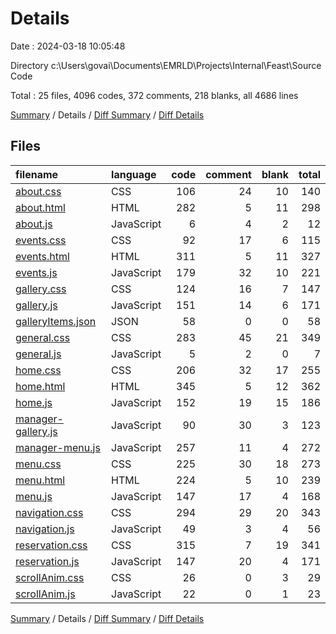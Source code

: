 # Details

Date : 2024-03-18 10:05:48

Directory c:\\Users\\govai\\Documents\\EMRLD\\Projects\\Internal\\Feast\\Source Code

Total : 25 files,  4096 codes, 372 comments, 218 blanks, all 4686 lines

[Summary](results.md) / Details / [Diff Summary](diff.md) / [Diff Details](diff-details.md)

## Files
| filename | language | code | comment | blank | total |
| :--- | :--- | ---: | ---: | ---: | ---: |
| [about.css](/about.css) | CSS | 106 | 24 | 10 | 140 |
| [about.html](/about.html) | HTML | 282 | 5 | 11 | 298 |
| [about.js](/about.js) | JavaScript | 6 | 4 | 2 | 12 |
| [events.css](/events.css) | CSS | 92 | 17 | 6 | 115 |
| [events.html](/events.html) | HTML | 311 | 5 | 11 | 327 |
| [events.js](/events.js) | JavaScript | 179 | 32 | 10 | 221 |
| [gallery.css](/gallery.css) | CSS | 124 | 16 | 7 | 147 |
| [gallery.js](/gallery.js) | JavaScript | 151 | 14 | 6 | 171 |
| [galleryItems.json](/galleryItems.json) | JSON | 58 | 0 | 0 | 58 |
| [general.css](/general.css) | CSS | 283 | 45 | 21 | 349 |
| [general.js](/general.js) | JavaScript | 5 | 2 | 0 | 7 |
| [home.css](/home.css) | CSS | 206 | 32 | 17 | 255 |
| [home.html](/home.html) | HTML | 345 | 5 | 12 | 362 |
| [home.js](/home.js) | JavaScript | 152 | 19 | 15 | 186 |
| [manager-gallery.js](/manager-gallery.js) | JavaScript | 90 | 30 | 3 | 123 |
| [manager-menu.js](/manager-menu.js) | JavaScript | 257 | 11 | 4 | 272 |
| [menu.css](/menu.css) | CSS | 225 | 30 | 18 | 273 |
| [menu.html](/menu.html) | HTML | 224 | 5 | 10 | 239 |
| [menu.js](/menu.js) | JavaScript | 147 | 17 | 4 | 168 |
| [navigation.css](/navigation.css) | CSS | 294 | 29 | 20 | 343 |
| [navigation.js](/navigation.js) | JavaScript | 49 | 3 | 4 | 56 |
| [reservation.css](/reservation.css) | CSS | 315 | 7 | 19 | 341 |
| [reservation.js](/reservation.js) | JavaScript | 147 | 20 | 4 | 171 |
| [scrollAnim.css](/scrollAnim.css) | CSS | 26 | 0 | 3 | 29 |
| [scrollAnim.js](/scrollAnim.js) | JavaScript | 22 | 0 | 1 | 23 |

[Summary](results.md) / Details / [Diff Summary](diff.md) / [Diff Details](diff-details.md)